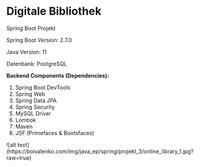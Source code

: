 # Digitale Bibliothek

Spring Boot Projekt

Spring Boot Version: 2.7.0
<p>
Java Version: 11
<p>
Datenbank: PostgreSQL
<p>
  
<b>Backend Components (Dependencies):</b>
1. Spring Boot DevTools
2. Spring Web
3. Spring Data JPA
4. Spring Security
5. MySQL Driver
6. Lombok
7. Maven
8. JSF (Primefaces & Bootsfaces)

  <p>
![alt text](https://boivalenko.com/img/java_ep/spring/projekt_3/online_library_1.jpg?raw=true)  
  <p>
  <p>
